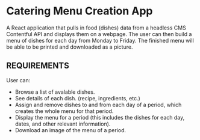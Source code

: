 # Catering Menu Creation App

A React application that pulls in food (dishes) data from a headless CMS Contentful API and displays them on a webpage. The user can then build a menu of dishes for each day from Monday to Friday. The finished menu will be able to be printed and downloaded as a picture.

## REQUIREMENTS

User can:

- Browse a list of avalable dishes.
- See details of each dish. (recipe, ingredients, etc.)
- Assign and remove dishes to and from each day of a period, which creates the whole menu for that period.
- Display the menu for a period (this includes the dishes for each day, dates, and other relevant information).
- Download an image of the menu of a period.
